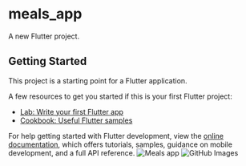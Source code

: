 # meals_app

A new Flutter project.

## Getting Started

This project is a starting point for a Flutter application.

A few resources to get you started if this is your first Flutter project:

- [Lab: Write your first Flutter app](https://docs.flutter.dev/get-started/codelab)
- [Cookbook: Useful Flutter samples](https://docs.flutter.dev/cookbook)

For help getting started with Flutter development, view the
[online documentation](https://docs.flutter.dev/), which offers tutorials,
samples, guidance on mobile development, and a full API reference.
![Meals app](https://github.com/Progresschuke/flutter_demo/assets/121574971/d272f832-3b1b-463f-9218-2551aecb99b1)
![GitHub Images](https://github.com/Progresschuke/flutter_demo/assets/121574971/4fe28f49-85f3-4900-a7ce-3b5529d1b46d)
